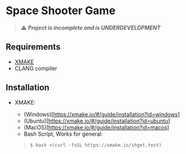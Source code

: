 
# Space Shooter Game
> :warning: ***Project is incomplete and is UNDERDEVELOPMENT***


## Requirements
- [XMAKE](https://xmake.io/)
- CLANG compiler

## Installation

* XMAKE:

    - (Windows)[https://xmake.io/#/guide/installation?id=windows]
    - (Ubuntu)[https://xmake.io/#/guide/installation?id=ubuntu]
    - (MacOS)[https://xmake.io/#/guide/installation?id=macos]
    - Bash Script, Works for general: 
    > ```$ bash <(curl -fsSL https://xmake.io/shget.text)```
